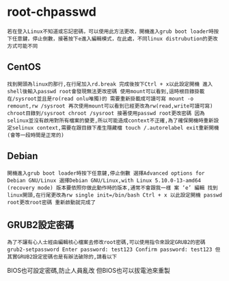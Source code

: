 # root-chpasswd

    若在登入Linux不知道或忘記密碼，可以使用此方法更改，開機進入grub boot loader時按下任意鍵，停止倒數，接著按下e進入編輯模式，在此處，不同linux distrubution的更改方式可能不同 

## CentOS ##

    找到開頭為linux的那行,在行尾加入rd.break 完成後按下Ctrl + x以此設定開機 進入shell後輸入passwd root會發現無法更改密碼 使用mount可以看到,這時根目錄掛載在/sysroot並且是ro(read onlu唯獨)的 需要重新掛載成可讀可寫 mount -o remount,rw /sysroot 再次使用mount可以看到已經更改為rw(read,write可讀可寫) chroot目錄到/sysroot chroot /sysroot 接著使用passwd root更改密碼 因為selinux並沒有啟用對所有檔案的變更,所以可能造成context不正確,為了確保開機時重新設定selinux context,需要在跟目錄下產生隱藏檔 touch /.autorelabel exit重新開機(會等一段時間是正常的)

## Debian ##

    開機進入grub boot loader時按下任意鍵,停止倒數 選擇Advanced options for Debian GNU/Linux 選擇Debian GNU/Linux,with Linux 5.10.0-13-amd64 (recovery mode) 版本要依照你做此動作時的版本,通常不會跟我一樣 案 ‘e’ 編輯 找到linux開頭,在行尾更改為rw single init=/bin/bash Ctrl + x 以此設定開機 passwd root更改root密碼 重新啟動就完成了

## GRUB2設定密碼 ##

    為了不讓有心人士經由編輯核心檔案去修改root密碼,可以使用指令來設定GRUB2的密碼 
    grub2-setpassword Enter password: test123 Confirm password: test123 但其實GRUB2設定密碼也是有辦法破除的,請看以下

BIOS也可設定密碼,防止人員亂改 但BIOS也可以拔電池來重製

